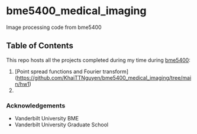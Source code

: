 # bme5400_medical_imaging
Image processing code from bme5400

## Table of Contents

This repo hosts all the projects completed during my time during [bme5400](https://www.coursicle.com/vanderbilt/courses/BME/5400/):
1. [Point spread functions and Fourier transform] (https://github.com/KhaiTTNguyen/bme5400_medical_imaging/tree/main/hw1)
2.

### Acknowledgements
* Vanderbilt University BME
* Vanderbilt University Graduate School
